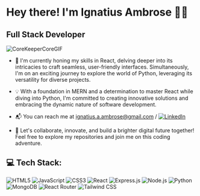 # Hey there! I'm Ignatius Ambrose 👨‍💻

## Full Stack Developer
![CoreKeeperCoreGIF](https://github.com/IAmbrose/IAmbrose/assets/139415730/b7bc6fcd-e604-429a-884a-47f78308ac4e)

- 🚀 I'm currently honing my skills in React, delving deeper into its intricacies to craft seamless, user-friendly interfaces.
Simultaneously, I'm on an exciting journey to explore the world of Python, leveraging its versatility for diverse projects.

- 💡 With a foundation in MERN and a determination to master React while diving into Python,
I'm committed to creating innovative solutions and embracing the dynamic nature of software development.

- 📬 You can reach me at ignatius.a.ambrose@gmail.com / [![LinkedIn](https://img.shields.io/badge/LinkedIn-%230077B5.svg?style=for-the-badge&logo=linkedin&logoColor=white)](https://www.linkedin.com/in/ignatius-ambrose/)

- 🌟 Let's collaborate, innovate, and build a brighter digital future together! Feel free to explore my repositories and join me on this coding adventure.

## 💻 Tech Stack:

![HTML5](https://img.shields.io/badge/HTML5-%23E34F26.svg?style=for-the-badge&logo=html5&logoColor=white)
![JavaScript](https://img.shields.io/badge/JavaScript-%23323330.svg?style=for-the-badge&logo=javascript&logoColor=%23F7DF1E)
![CSS3](https://img.shields.io/badge/CSS3-%231572B6.svg?style=for-the-badge&logo=css3&logoColor=white)
![React](https://img.shields.io/badge/React-%2320232a.svg?style=for-the-badge&logo=react&logoColor=%2361DAFB)
![Express.js](https://img.shields.io/badge/Express.js-%23404d59.svg?style=for-the-badge&logo=express&logoColor=%2361DAFB)
![Node.js](https://img.shields.io/badge/Node.js-6DA55F?style=for-the-badge&logo=node.js&logoColor=white)
![Python](https://img.shields.io/badge/Python-%233776AB.svg?style=for-the-badge&logo=python&logoColor=white)
![MongoDB](https://img.shields.io/badge/MongoDB-%234ea94b.svg?style=for-the-badge&logo=mongodb&logoColor=white)
![React Router](https://img.shields.io/badge/React_Router-CA4245?style=for-the-badge&logo=react-router&logoColor=white)
![Tailwind CSS](https://img.shields.io/badge/Tailwind_CSS-%2338B2AC.svg?style=for-the-badge&logo=tailwind-css&logoColor=white)

